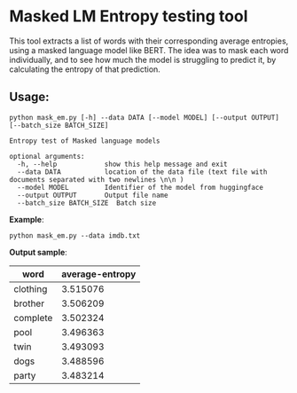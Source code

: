 # Masked LM Entropy testing tool

This tool extracts a list of words with their corresponding average entropies, using a masked language model like BERT. The idea was to mask each word individually, and to see how much the model is struggling to predict it, by calculating the entropy of that prediction.

## Usage:

```
python mask_em.py [-h] --data DATA [--model MODEL] [--output OUTPUT] [--batch_size BATCH_SIZE]

Entropy test of Masked language models

optional arguments:
  -h, --help            show this help message and exit
  --data DATA           location of the data file (text file with documents separated with two newlines \n\n )
  --model MODEL         Identifier of the model from huggingface
  --output OUTPUT       Output file name
  --batch_size BATCH_SIZE  Batch size
```

**Example**: 


```shell
python mask_em.py --data imdb.txt
```

**Output sample**:

|word    |average-entropy   |
|--------|------------------|
|clothing|3.515076          |
|brother |3.506209          |
|complete|3.502324          |
|pool    |3.496363          |
|twin    |3.493093          |
|dogs    |3.488596          |
|party   |3.483214          |

